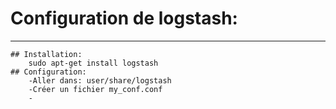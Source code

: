 # Configuration de logstash:
***
	## Installation:
		sudo apt-get install logstash
	## Configuration:
		-Aller dans: user/share/logstash
		-Créer un fichier my_conf.conf
		-
